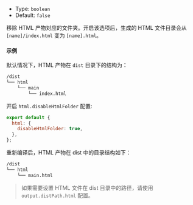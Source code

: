 - Type: `boolean`
- Default: `false`

移除 HTML 产物对应的文件夹。开启该选项后，生成的 HTML 文件目录会从 `[name]/index.html` 变为 `[name].html`。

#### 示例

默认情况下，HTML 产物在 `dist` 目录下的结构为：

```bash
/dist
└── html
    └── main
        └── index.html
```

开启 `html.disableHtmlFolder` 配置:

```js
export default {
  html: {
    disableHtmlFolder: true,
  },
};
```

重新编译后，HTML 产物在 dist 中的目录结构如下：

```bash
/dist
└── html
    └── main.html
```

> 如果需要设置 HTML 文件在 dist 目录中的路径，请使用 `output.distPath.html` 配置。
